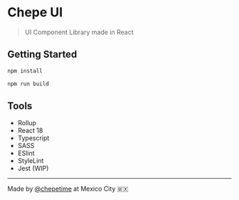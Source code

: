 # Chepe UI

> UI Component Library made in React

## Getting Started

```sh
npm install
```

```sh
npm run build
```

## Tools

- Rollup
- React 18
- Typescript
- SASS
- ESlint
- StyleLint
- Jest (WIP)

---

Made by [@chepetime](https://github.com/chepetime) at Mexico City 🇲🇽
